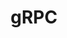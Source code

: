 ---
blog: https://grpc.io/blog/
git: https://github.com/grpc
logohandle: grpcio
reddit: https://www.reddit.com/r/grpc/
sort: grpc
title: gRPC
twitter: https://x.com/grpcio
website: https://grpc.io/
wikipedia: https://en.wikipedia.org/wiki/GRPC
---